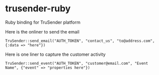 # trusender-ruby
Ruby binding for TruSender platform

Here is the onliner to send the email

```TruSender::send_email("AUTH_TOKEN", "contact_us", "to@address.com", {:data => "here"})```




Here is one liner to capture the customer activity

```TruSender::send_event("AUTH_TOKEN", "customer@email.com", "Event Name", {"event" => "properties here"})```
